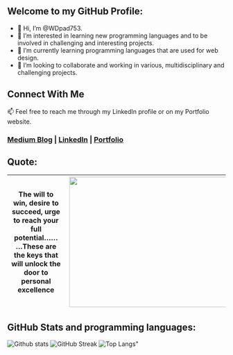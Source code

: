 ## Welcome to my GitHub Profile:
- 👋 Hi, I’m @WDpad753.
- 👀 I’m interested in learning new programming languages and to be involved in challenging and interesting projects.
- 🌱 I’m currently learning programming languages that are used for web design.
- 💞️ I’m looking to collaborate and working in various, multidisciplinary and challenging projects.

## Connect With Me
📫 Feel free to reach me through my LinkedIn profile or on my Portfolio website.
 ### [Medium Blog](https://medium.com/@MMA611)  |  [LinkedIn](https://uk.linkedin.com/in/mohamed-mohamed-ahmed-b711a7127) | [Portfolio](https://mmaengtech.wixsite.com/mmaengtech.)

## Quote:
| The will to win, desire to succeed, urge to reach your full potential………These are the keys that will unlock the door to personal excellence | <img align="right" width="1270" height="300" src="https://user-images.githubusercontent.com/66917039/193830489-d537d305-5275-4c0a-bd45-f0eb156109ce.png">  |
|:---:|:---:|

## GitHub Stats and programming languages:
![Github stats](https://github-readme-stats.vercel.app/api?username=WDpad753&theme=gradient&show_icons=true&count_private=true)
![GitHub Streak](https://streak-stats.demolab.com/?user=WDpad753)
![Top Langs](https://github-readme-stats.vercel.app/api/top-langs/?username=WDpad753)"


<!---
WDpad753/WDpad753 is a ✨ special ✨ repository because its `README.md` (this file) appears on your GitHub profile.
You can click the Preview link to take a look at your changes.
--->

